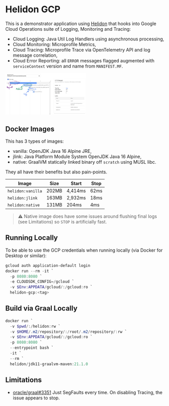 # Helidon GCP #

This is a demonstrator application using [Helidon](https://helidon.io) that hooks into Google Cloud Operations suite of Logging, Monitoring and Tracing:
* Cloud Logging: Java Util Log Handlers using asynchronous processing,
* Cloud Monitoring: Microprofile Metrics,
* Cloud Tracing: Microprofile Trace via OpenTelemetry API and log message correlation,
* Cloud Error Reporting: all `ERROR` messages flagged augmented with `serviceContext` version and name from `MANIFEST.MF`.

<img src="./etc/images/TraceScreenshot.png" width=50%>

## Docker Images ##

This has 3 types of images:
* vanilla: OpenJDK Java 16 Alpine JRE,
* jlink: Java Platform Module System OpenJDK Java 16 Alpine,
* native: GraalVM statically linked binary off `scratch` using MUSL libc.

They all have their benefits but also pain-points.

| Image             | Size  | Start   | Stop |
|-------------------|-------|---------|------|
| `helidon:vanilla` | 202MB | 4,414ms | 62ms |
| `helidon:jlink`   | 163MB | 2,932ms | 18ms |
| `helidon:native`  | 131MB | 204ms   | 4ms  |

> :warning: Native image does have some issues around flushing final logs (see Limitations) so `STOP` is artificially fast.


## Running Locally ##

To be able to use the GCP credentials when running locally (via Docker for Desktop or similar):

```powershell
gcloud auth application-default login
docker run --rm -it `
  -p 8080:8080 `
  -e CLOUDSDK_CONFIG=/gcloud `
  -v $Env:APPDATA/gcloud/:/gcloud:ro `
  helidon-gcp:<tag>
```


## Build via Graal Locally ##

```powershell
docker run `
  -v $pwd/:/helidon:rw `
  -v $HOME/.m2/repository/:/root/.m2/repository/:rw `
  -v $Env:APPDATA/gcloud/:/gcloud:ro `
  -p 8080:8080 `
  --entrypoint bash `
  -it `
  --rm `
  helidon/jdk11-graalvm-maven:21.1.0
```


## Limitations ##

* [oracle/graal#3351](https://github.com/oracle/graal/issues/3351) Just SegFaults every time. On disabling Tracing, the issue appears to stop.
